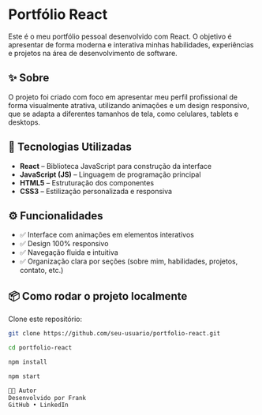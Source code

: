# Portfólio React

Este é o meu portfólio pessoal desenvolvido com React. O objetivo é apresentar de forma moderna e interativa minhas habilidades, experiências e projetos na área de desenvolvimento de software.

## ✨ Sobre

O projeto foi criado com foco em apresentar meu perfil profissional de forma visualmente atrativa, utilizando animações e um design responsivo, que se adapta a diferentes tamanhos de tela, como celulares, tablets e desktops.

## 🚀 Tecnologias Utilizadas

- **React** – Biblioteca JavaScript para construção da interface  
- **JavaScript (JS)** – Linguagem de programação principal  
- **HTML5** – Estruturação dos componentes  
- **CSS3** – Estilização personalizada e responsiva  

## ⚙️ Funcionalidades

- ✅ Interface com animações em elementos interativos  
- ✅ Design 100% responsivo  
- ✅ Navegação fluida e intuitiva  
- ✅ Organização clara por seções (sobre mim, habilidades, projetos, contato, etc.)

## 📦 Como rodar o projeto localmente

Clone este repositório:

```bash
git clone https://github.com/seu-usuario/portfolio-react.git

cd portfolio-react

npm install

npm start

👨‍💻 Autor
Desenvolvido por Frank
GitHub • LinkedIn
